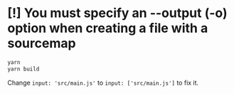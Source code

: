 # [!] You must specify an --output (-o) option when creating a file with a sourcemap

```bash
yarn
yarn build
```

Change `input: 'src/main.js'` to `input: ['src/main.js']` to fix it.
